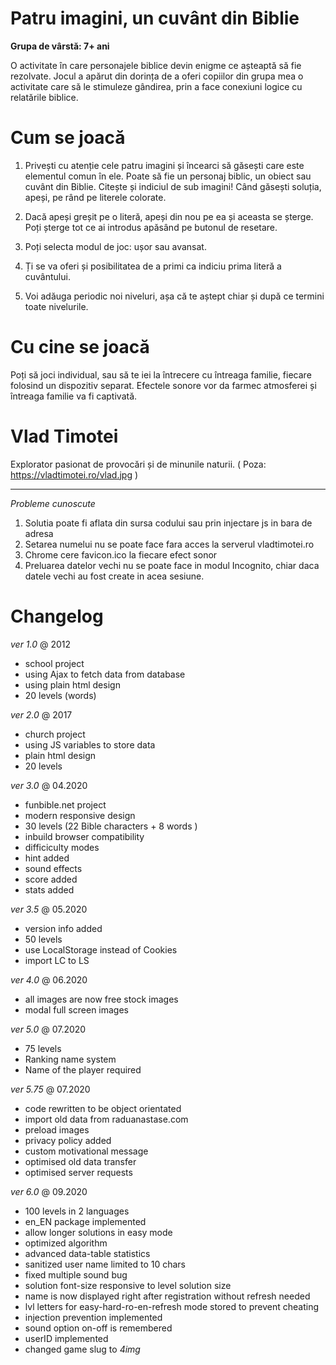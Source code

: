 # Patru imagini, un cuvânt din Biblie
<b>Grupa de vârstă: 7+ ani</b>

O activitate în care personajele biblice devin enigme ce așteaptă să fie rezolvate. 
Jocul a apărut din dorința de a oferi copiilor din grupa mea o activitate care să le stimuleze gândirea, prin a face conexiuni logice cu relatările biblice. 

# Cum se joacă

1. Privești cu atenție cele patru imagini și încearci să găsești care este elementul comun în ele. Poate să fie un personaj biblic, un obiect sau cuvânt din Biblie. 
 Citește și indiciul de sub imagini! Când găsești soluția, apeși, pe rând pe literele colorate.

2. Dacă apeși greșit pe o literă, apeși din nou pe ea și aceasta se șterge. Poți șterge tot ce ai introdus apăsând pe butonul de resetare.

3. Poți selecta modul de joc: ușor sau avansat. 

4. Ți se va oferi și posibilitatea de a primi ca indiciu prima literă a cuvântului. 

5. Voi adăuga periodic noi niveluri, așa că te aștept chiar și după ce termini toate nivelurile.

# Cu cine se joacă

Poți să joci individual, sau să te iei la întrecere cu întreaga familie, fiecare folosind un dispozitiv separat. Efectele sonore vor da farmec atmosferei și întreaga familie va fi captivată. 


# Vlad Timotei
Explorator pasionat de provocări și de minunile naturii. 
( Poza: https://vladtimotei.ro/vlad.jpg )

<hr>

<i> Probleme cunoscute </i>
1. Solutia poate fi aflata din sursa codului sau prin injectare js in bara de adresa
2. Setarea numelui nu se poate face fara acces la serverul vladtimotei.ro
3. Chrome cere favicon.ico la fiecare efect sonor
4. Preluarea datelor vechi nu se poate face in modul Incognito, chiar daca datele vechi au fost create in acea sesiune. 

# Changelog

<i> ver 1.0 </i> @ 2012
- school project
- using Ajax to fetch data from database
- using plain html design
- 20 levels (words)

<i> ver 2.0 </i> @ 2017
- church project
- using JS variables to store data
- plain html design
- 20 levels 

<i> ver 3.0 </i> @ 04.2020
- funbible.net project
- modern responsive design 
- 30 levels (22 Bible characters + 8 words )
- inbuild browser compatibility
- difficiculty modes
- hint added
- sound effects
- score added
- stats added

<i> ver 3.5 </i> @ 05.2020
- version info added
- 50 levels
- use LocalStorage instead of Cookies
- import LC to LS

<i> ver 4.0 </i> @ 06.2020
- all images are now free stock images
- modal full screen images

<i> ver 5.0 </i>@ 07.2020
- 75 levels
- Ranking name system
- Name of the player required

<i> ver 5.75 </i> @ 07.2020
- code rewritten to be object orientated
- import old data from raduanastase.com
- preload images
- privacy policy added
- custom motivational message
- optimised old data transfer
- optimised server requests

<i> ver 6.0 </i> @ 09.2020
- 100 levels in 2 languages
- en_EN package implemented
- allow longer solutions in easy mode
- optimized algorithm
- advanced data-table statistics
- sanitized user name limited to 10 chars
- fixed multiple sound bug
- solution font-size responsive to level solution size
- name is now displayed right after registration without refresh needed
- lvl letters for easy-hard-ro-en-refresh mode stored to prevent cheating
- injection prevention implemented
- sound option on-off is remembered
- userID implemented
- changed game slug to <i>4img</i>

